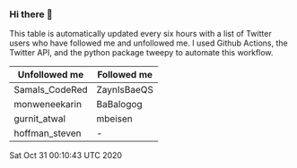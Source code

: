 ### Hi there 👋

This table is automatically updated every six hours with a list of Twitter users who have followed me and unfollowed me. I used Github Actions, the Twitter API, and the python package tweepy to automate this workflow.

| Unfollowed me |  Followed me |
| --- | --- |
|SamaIs_CodeRed|ZaynIsBaeQS|
|monweneekarin|BaBalogog|
|gurnit_atwal|mbeisen|
|hoffman_steven|-|
Sat Oct 31 00:10:43 UTC 2020
